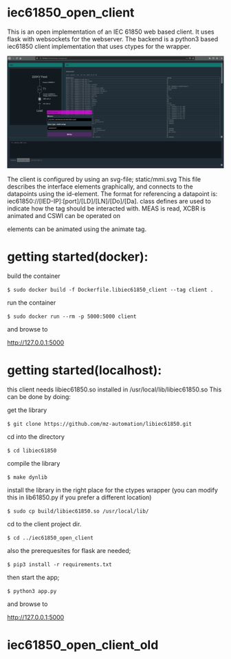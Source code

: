 # iec61850_open_client

This is an open implementation of an IEC 61850 web based client. It uses flask with websockets for the webserver.
The backend is a python3 based iec61850 client implementation that uses ctypes for the wrapper.

![Alt text](screenshot.png?raw=true "Screenshot of client interface")

The client is configured by using an svg-file; static/mmi.svg
This file describes the interface elements graphically, and connects to the datapoints using the id-element.
The format for referencing a datapoint is: iec61850://[IED-IP]:[port]/[LD]/[LN]/[Do]/[Da]. 
class defines are used to indicate how the tag should be interacted with. MEAS is read, XCBR is animated and CSWI can be operated on

elements can be animated using the animate tag.

# getting started(docker):

build the container

`$ sudo docker build -f Dockerfile.libiec61850_client --tag client .`

run the container

`$ sudo docker run --rm -p 5000:5000 client`

and browse to 

http://127.0.0.1:5000

# getting started(localhost):

this client needs libiec61850.so installed in /usr/local/lib/libiec61850.so This can be done by doing:

get  the library

`$ git clone https://github.com/mz-automation/libiec61850.git`

cd into the directory

`$ cd libiec61850`

compile the library

`$ make dynlib`

install the library in the right place for the ctypes wrapper 
(you can modify this in lib61850.py if you prefer a different location)

`$ sudo cp build/libiec61850.so /usr/local/lib/`

cd to the client project dir.

`$ cd ../iec61850_open_client`

also the prerequesites for flask are needed;

`$ pip3 install -r requirements.txt`

then start the app;

`$ python3 app.py`

and browse to 

http://127.0.0.1:5000
# iec61850_open_client_old
